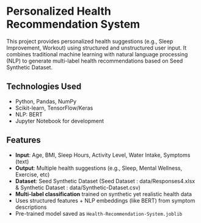 # Personalized Health Recommendation System

This project provides personalized health suggestions (e.g., Sleep Improvement, Workout) using structured and unstructured user input. It combines traditional machine learning with natural language processing (NLP) to generate multi-label health recommendations based on Seed Synthetic Dataset.


## Technologies Used

- Python, Pandas, NumPy
- Scikit-learn, TensorFlow/Keras
- NLP: BERT
- Jupyter Notebook for development

## Features

-  **Input**: Age, BMI, Sleep Hours, Activity Level, Water Intake, Symptoms (text)
-  **Output**: Multiple health suggestions (e.g., Sleep, Mental Wellness, Exercise, etc)
-  **Dataset**: Seed Synthetic Dataset (Seed Dataset : data/Responses4.xlsx & Synthetic Dataset : data/Synthetic-Dataset.csv)
-  **Multi-label classification** trained on synthetic yet realistic health data
-  Uses structured features + NLP embeddings (like BERT) from symptom descriptions
-  Pre-trained model saved as `Health-Recommendation-System.joblib`



